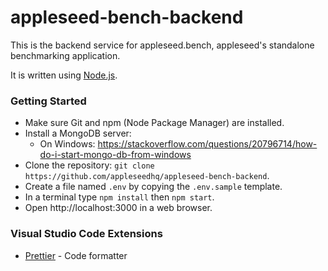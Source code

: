 # appleseed-bench-backend

This is the backend service for appleseed.bench, appleseed's standalone benchmarking application.

It is written using [Node.js](https://nodejs.org/).

### Getting Started

- Make sure Git and npm (Node Package Manager) are installed.
- Install a MongoDB server:
  - On Windows: https://stackoverflow.com/questions/20796714/how-do-i-start-mongo-db-from-windows
- Clone the repository: `git clone https://github.com/appleseedhq/appleseed-bench-backend`.
- Create a file named `.env` by copying the `.env.sample` template.
- In a terminal type `npm install` then `npm start`.
- Open http://localhost:3000 in a web browser.

### Visual Studio Code Extensions

- [Prettier](https://prettier.io/) - Code formatter
